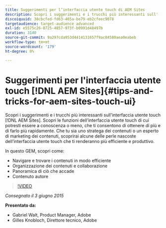 ```yaml
---
title: Suggerimenti per l’interfaccia utente touch di AEM Sites
description: Scopri i suggerimenti e i trucchi più interessanti sull' [!DNL AEM Sites] interfaccia utente touch. Scopri le funzioni dell’interfaccia utente touch di cui potresti essere a conoscenza o meno, che ti consentono di ottenere di più e di farlo più rapidamente. Che tu sia uno stratega dei contenuti o un esperto di marketing dei contenuti, scoprirai alcune delle perle nascoste dell’interfaccia utente touch che ti renderanno più efficiente e produttivo.
discoiquuid: 30cbcfed-fd63-465a-be79-eb2cfeec9078
targetaudience: target-audience advanced
exl-id: e5575c26-8725-4857-973f-b0991d48497b
duration: 3140
source-git-commit: 9a297cda953d4414131657f9ac84580aea0eabeb
workflow-type: tm+mt
source-wordcount: '179'
ht-degree: 0%

---
```


# Suggerimenti per l&#39;interfaccia utente touch [!DNL AEM Sites]{#tips-and-tricks-for-aem-sites-touch-ui}

Scopri i suggerimenti e i trucchi più interessanti sull&#39;interfaccia utente touch [!DNL AEM Sites]. Scopri le funzioni dell’interfaccia utente touch di cui potresti essere a conoscenza o meno, che ti consentono di ottenere di più e di farlo più rapidamente. Che tu sia uno stratega dei contenuti o un esperto di marketing dei contenuti, scoprirai alcune delle perle nascoste dell’interfaccia utente touch che ti renderanno più efficiente e produttivo.

In questo GEM, scopri come:

* Navigare e trovare i contenuti in modo efficiente
* Organizzazione dei contenuti e collaborazione
* Panoramica di ciò che accade
* Contenuto autore

>[!VIDEO](https://video.tv.adobe.com/v/19377/?quality=9)

*Consegnato il 3 giugno 2015*

**Presentato da:**

* Gabriel Walt, Product Manager, Adobe
* Gilles Knobloch, Direttore tecnico, Adobe

<!--
[Get back to the Overview](https://helpx.adobe.com/it/experience-manager/kt/eseminars/gems/aem-index.html)
-->

